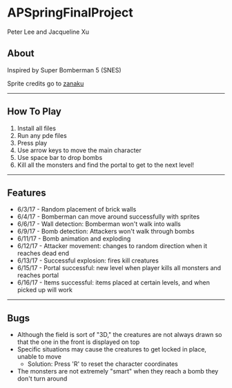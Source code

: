 # APSpringFinalProject
Peter Lee and Jacqueline Xu

<h2>About</h2>
<p>Inspired by Super Bomberman 5 (SNES)</p>
<p>Sprite credits go to <a href="https://www.spriters-resource.com/snes/sbomber5/">zanaku</a></p>
<hr>

<h2>How To Play</h2>
<ol>
<li>Install all files</li>
<li>Run any pde files</li>
<li>Press play</li>
<li>Use arrow keys to move the main character</li>
<li>Use space bar to drop bombs</li>
<li>Kill all the monsters and find the portal to get to the next level!</li>
</ol>
<hr>


<h2>Features</h2>
<ul>
<li>6/3/17 - Random placement of brick walls</li>
<li>6/4/17 - Bomberman can move around successfully with sprites</li>
<li>6/6/17 - Wall detection: Bomberman won't walk into walls</li>
<li>6/9/17 - Bomb detection: Attackers won't walk through bombs</li>
<li>6/11/17 - Bomb animation and exploding</li>
<li>6/12/17 - Attacker movement: changes to random direction when it reaches dead end</li>
<li>6/13/17 - Successful explosion: fires kill creatures </li>
<li>6/15/17 - Portal successful: new level when player kills all monsters and reaches portal</li>
<li>6/16/17 - Items successful: items placed at certain levels, and when picked up will work</li>
</ul>
<hr>

<h2>Bugs</h2>
<ul>
<li>Although the field is sort of "3D," the creatures are not always drawn so that the one in the front is displayed on top</li>
<li>Specific situations may cause the creatures to get locked in place, unable to move
<ul><li>Solution: Press 'R' to reset the character coordinates</li></ul>
</li>
<li>The monsters are not extremely "smart" when they reach a bomb they don't turn around</li>
</ul>






